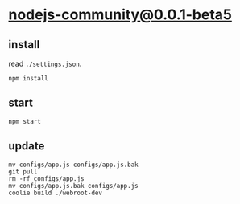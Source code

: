 # nodejs-community@0.0.1-beta5


## install
read `./settings.json`.
```
npm install
```


## start
```
npm start
```

## update
```
mv configs/app.js configs/app.js.bak
git pull
rm -rf configs/app.js
mv configs/app.js.bak configs/app.js
coolie build ./webroot-dev
```